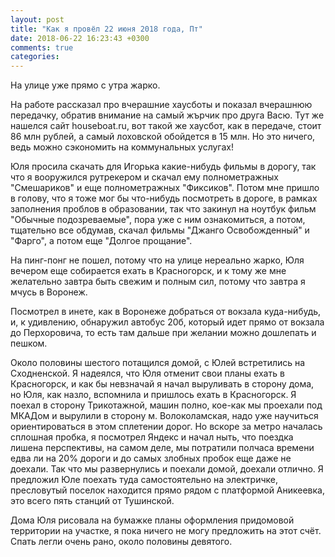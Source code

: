 ```yaml
---
layout: post
title: "Как я провёл 22 июня 2018 года, Пт"
date: 2018-06-22 16:23:43 +0300
comments: true
categories: 
---
```

На улице уже прямо с утра жарко.

На работе рассказал про вчерашние хаусботы и показал вчерашнюю передачку, обратив внимание на самый жърчик про друга Васю. Тут же нашелся сайт houseboat.ru, вот такой же хаусбот, как в передаче, стоит 86 млн рублей, а самый лоховской обойдется в 15 млн. Но это ничего, ведь можно сэкономить на коммунальных услугах!

Юля просила скачать для Игорька какие-нибудь фильмы в дорогу, так что я вооружился рутрекером и скачал ему полнометражных "Смешариков" и еще полнометражных "Фиксиков". Потом мне пришло в голову, что я тоже мог бы что-нибудь посмотреть в дороге, в рамках заполнения проблов в образовании, так что закинул на ноутбук фильм "Обычные подозреваемые", пора уже с ним ознакомиться, а потом, тщательно все обдумав, скачал фильмы "Джанго Освобожденный" и "Фарго", а потом еще "Долгое прощание".

На пинг-понг не пошел, потому что на улице нереально жарко, Юля вечером еще собирается ехать в Красногорск, и к тому же мне желательно завтра быть свежим и полным сил, потому что завтра я мчусь в Воронеж.

Посмотрел в инете, как в Воронеже добраться от вокзала куда-нибудь, и, к удивлению, обнаружил автобус 20б, который идет прямо от вокзала до Перхоровича, то есть там дальше при желании можно дошлепать и пешком. 

Около половины шестого потащился домой, с Юлей встретились на Сходненской. Я надеялся, что Юля отменит свои планы ехать в Красногорск, и как бы невзначай я начал выруливать в сторону дома, но Юля, как назло, вспомнила и пришлось ехать в Красногорск. Я поехал в сторону Трикотажной, машин полно, кое-как мы проехали под МКАДом и вырулили в сторону м. Волоколамская, надо уже научиться ориентироваться в этом сплетении дорог. Но вскоре за метро началась сплошная пробка, я посмотрел Яндекс и начал ныть, что поездка лишена перспективы, на самом деле, мы потратили полчаса времени едва ли на 20% дороги и до самых злобных пробок еще даже не доехали. Так что мы развернулись и поехали домой, доехали отлично. Я предложил Юле поехать туда самостоятельно на электричке, пресловутый поселок находится прямо рядом с платформой Аникеевка, это всего пять станций от Тушинской. 

Дома Юля рисовала на бумажке планы оформления придомовой территории на участке, я пока ничего не могу предложить на этот счёт. Спать легли очень рано, около половины девятого.